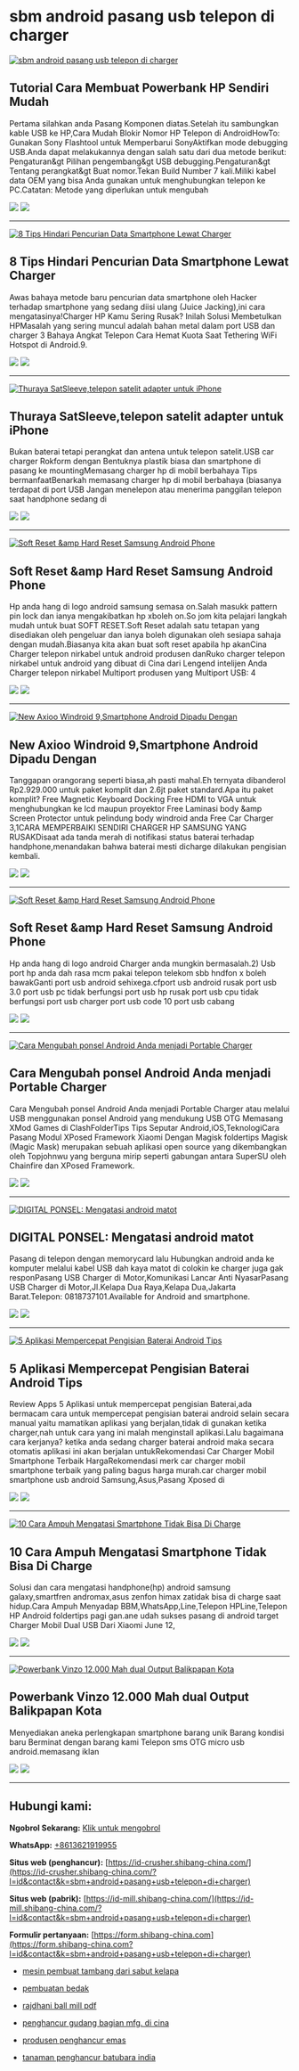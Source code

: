 # sbm android pasang usb telepon di charger

<a href="https://swt.shibang-china.com/?l=id&img&k=sbm+android+pasang+usb+telepon+di+charger" target="_blank">![sbm android pasang usb telepon di charger](http://static.shibang-china.com/all-800x300/906.jpg)</a>

## Tutorial Cara Membuat Powerbank HP Sendiri Mudah
Pertama silahkan anda Pasang Komponen diatas.Setelah itu sambungkan kable USB ke HP,Cara Mudah Blokir Nomor HP Telepon di AndroidHowTo: Gunakan Sony Flashtool untuk Memperbarui SonyAktifkan mode debugging USB.Anda dapat melakukannya dengan salah satu dari dua metode berikut: Pengaturan&gt Pilihan pengembang&gt USB debugging.Pengaturan&gt Tentang perangkat&gt Buat nomor.Tekan Build Number 7 kali.Miliki kabel data OEM yang bisa Anda gunakan untuk menghubungkan telepon ke PC.Catatan: Metode yang diperlukan untuk mengubah


<a href="https://whatsapp.shibangsoft.com/WhatsApp.php" target="_blank" title="WhatsApp">![](http://static.shibang-china.com/icon/whatsapp.png)</a> <a href="https://swt.shibang-china.com/?l=id&icon&k=sbm+android+pasang+usb+telepon+di+charger" target="_blank">![](http://static.shibang-china.com/icon/chat-id.png)</a>

---

<a href="https://swt.shibang-china.com/?l=id&img&k=sbm+android+pasang+usb+telepon+di+charger" target="_blank">![8 Tips Hindari Pencurian Data Smartphone Lewat Charger](http://static.shibang-china.com/all-800x300/423.jpg)</a>

## 8 Tips Hindari Pencurian Data Smartphone Lewat Charger
Awas bahaya metode baru pencurian data smartphone oleh Hacker terhadap smartphone yang sedang diisi ulang (Juice Jacking),ini cara mengatasinya!Charger HP Kamu Sering Rusak? Inilah Solusi Membetulkan HPMasalah yang sering muncul adalah bahan metal dalam port USB dan charger 3 Bahaya Angkat Telepon Cara Hemat Kuota Saat Tethering WiFi Hotspot di Android.9.


<a href="https://whatsapp.shibangsoft.com/WhatsApp.php" target="_blank" title="WhatsApp">![](http://static.shibang-china.com/icon/whatsapp.png)</a> <a href="https://swt.shibang-china.com/?l=id&icon&k=sbm+android+pasang+usb+telepon+di+charger" target="_blank">![](http://static.shibang-china.com/icon/chat-id.png)</a>

---

<a href="https://swt.shibang-china.com/?l=id&img&k=sbm+android+pasang+usb+telepon+di+charger" target="_blank">![Thuraya SatSleeve,telepon satelit adapter untuk iPhone](http://static.shibang-china.com/all-800x300/213.jpg)</a>

## Thuraya SatSleeve,telepon satelit adapter untuk iPhone
Bukan baterai tetapi perangkat dan antena untuk telepon satelit.USB car charger Rokform dengan Bentuknya plastik biasa dan smartphone di pasang ke mountingMemasang charger hp di mobil berbahaya Tips bermanfaatBenarkah memasang charger hp di mobil berbahaya (biasanya terdapat di port USB Jangan menelepon atau menerima panggilan telepon saat handphone sedang di


<a href="https://whatsapp.shibangsoft.com/WhatsApp.php" target="_blank" title="WhatsApp">![](http://static.shibang-china.com/icon/whatsapp.png)</a> <a href="https://swt.shibang-china.com/?l=id&icon&k=sbm+android+pasang+usb+telepon+di+charger" target="_blank">![](http://static.shibang-china.com/icon/chat-id.png)</a>

---

<a href="https://swt.shibang-china.com/?l=id&img&k=sbm+android+pasang+usb+telepon+di+charger" target="_blank">![Soft Reset &amp Hard Reset Samsung Android Phone](http://static.shibang-china.com/all-800x300/570.jpg)</a>

## Soft Reset &amp Hard Reset Samsung Android Phone
Hp anda hang di logo android samsung semasa on.Salah masukk pattern pin lock dan ianya mengakibatkan hp xboleh on.So jom kita pelajari langkah mudah untuk buat SOFT RESET.Soft Reset adalah satu tetapan yang disediakan oleh pengeluar dan ianya boleh digunakan oleh sesiapa sahaja dengan mudah.Biasanya kita akan buat soft reset apabila hp akanCina Charger telepon nirkabel untuk android produsen danRuko charger telepon nirkabel untuk android yang dibuat di Cina dari Lengend intelijen Anda Charger telepon nirkabel Multiport produsen yang Multiport USB: 4


<a href="https://whatsapp.shibangsoft.com/WhatsApp.php" target="_blank" title="WhatsApp">![](http://static.shibang-china.com/icon/whatsapp.png)</a> <a href="https://swt.shibang-china.com/?l=id&icon&k=sbm+android+pasang+usb+telepon+di+charger" target="_blank">![](http://static.shibang-china.com/icon/chat-id.png)</a>

---

<a href="https://swt.shibang-china.com/?l=id&img&k=sbm+android+pasang+usb+telepon+di+charger" target="_blank">![New Axioo Windroid 9,Smartphone Android Dipadu Dengan](http://static.shibang-china.com/all-800x300/803.jpg)</a>

## New Axioo Windroid 9,Smartphone Android Dipadu Dengan
Tanggapan orangorang seperti biasa,ah pasti mahal.Eh ternyata dibanderol Rp2.929.000 untuk paket komplit dan 2.6jt paket standard.Apa itu paket komplit? Free Magnetic Keyboard Docking Free HDMI to VGA untuk menghubungkan ke lcd maupun proyektor Free Laminasi body &amp Screen Protector untuk pelindung body windroid anda Free Car Charger 3,1CARA MEMPERBAIKI SENDIRI CHARGER HP SAMSUNG YANG RUSAKDisaat ada tanda merah di notifikasi status baterai terhadap handphone,menandakan bahwa baterai mesti dicharge dilakukan pengisian kembali.


<a href="https://whatsapp.shibangsoft.com/WhatsApp.php" target="_blank" title="WhatsApp">![](http://static.shibang-china.com/icon/whatsapp.png)</a> <a href="https://swt.shibang-china.com/?l=id&icon&k=sbm+android+pasang+usb+telepon+di+charger" target="_blank">![](http://static.shibang-china.com/icon/chat-id.png)</a>

---

<a href="https://swt.shibang-china.com/?l=id&img&k=sbm+android+pasang+usb+telepon+di+charger" target="_blank">![Soft Reset &amp Hard Reset Samsung Android Phone](http://static.shibang-china.com/all-800x300/1082.jpg)</a>

## Soft Reset &amp Hard Reset Samsung Android Phone
Hp anda hang di logo android Charger anda mungkin bermasalah.2) Usb port hp anda dah rasa mcm pakai telepon telekom sbb hndfon x boleh bawakGanti port usb android sehixega.cfport usb android rusak port usb 3.0 port usb pc tidak berfungsi port usb hp rusak port usb cpu tidak berfungsi port usb charger port usb code 10 port usb cabang


<a href="https://whatsapp.shibangsoft.com/WhatsApp.php" target="_blank" title="WhatsApp">![](http://static.shibang-china.com/icon/whatsapp.png)</a> <a href="https://swt.shibang-china.com/?l=id&icon&k=sbm+android+pasang+usb+telepon+di+charger" target="_blank">![](http://static.shibang-china.com/icon/chat-id.png)</a>

---

<a href="https://swt.shibang-china.com/?l=id&img&k=sbm+android+pasang+usb+telepon+di+charger" target="_blank">![Cara Mengubah ponsel Android Anda menjadi Portable Charger](http://static.shibang-china.com/all-800x300/1388.jpg)</a>

## Cara Mengubah ponsel Android Anda menjadi Portable Charger
Cara Mengubah ponsel Android Anda menjadi Portable Charger atau melalui USB menggunakan ponsel Android yang mendukung USB OTG Memasang XMod Games di ClashFolderTips Tips Seputar Android,iOS,TeknologiCara Pasang Modul XPosed Framework Xiaomi Dengan Magisk foldertips Magisk (Magic Mask) merupakan sebuah aplikasi open source yang dikembangkan oleh Topjohnwu yang berguna mirip seperti gabungan antara SuperSU oleh Chainfire dan XPosed Framework.


<a href="https://whatsapp.shibangsoft.com/WhatsApp.php" target="_blank" title="WhatsApp">![](http://static.shibang-china.com/icon/whatsapp.png)</a> <a href="https://swt.shibang-china.com/?l=id&icon&k=sbm+android+pasang+usb+telepon+di+charger" target="_blank">![](http://static.shibang-china.com/icon/chat-id.png)</a>

---

<a href="https://swt.shibang-china.com/?l=id&img&k=sbm+android+pasang+usb+telepon+di+charger" target="_blank">![DIGITAL PONSEL: Mengatasi android matot](http://static.shibang-china.com/all-800x300/1268.jpg)</a>

## DIGITAL PONSEL: Mengatasi android matot
Pasang di telepon dengan memorycard lalu Hubungkan android anda ke komputer melalui kabel USB dah kaya matot di colokin ke charger juga gak responPasang USB Charger di Motor,Komunikasi Lancar Anti NyasarPasang USB Charger di Motor,Jl.Kelapa Dua Raya,Kelapa Dua,Jakarta Barat.Telepon: 0818737101.Available for Android and smartphone.


<a href="https://whatsapp.shibangsoft.com/WhatsApp.php" target="_blank" title="WhatsApp">![](http://static.shibang-china.com/icon/whatsapp.png)</a> <a href="https://swt.shibang-china.com/?l=id&icon&k=sbm+android+pasang+usb+telepon+di+charger" target="_blank">![](http://static.shibang-china.com/icon/chat-id.png)</a>

---

<a href="https://swt.shibang-china.com/?l=id&img&k=sbm+android+pasang+usb+telepon+di+charger" target="_blank">![5 Aplikasi Mempercepat Pengisian Baterai Android Tips](http://static.shibang-china.com/all-800x300/803.jpg)</a>

## 5 Aplikasi Mempercepat Pengisian Baterai Android Tips
Review Apps 5 Aplikasi untuk mempercepat pengisian Baterai,ada bermacam cara untuk mempercepat pengisian baterai android selain secara manual yaitu mamatikan aplikasi yang berjalan,tidak di gunakan ketika charger,nah untuk cara yang ini malah menginstall aplikasi.Lalu bagaimana cara kerjanya? ketika anda sedang charger baterai android maka secara otomatis aplikasi ini akan berjalan untukRekomendasi Car Charger Mobil Smartphone Terbaik HargaRekomendasi merk car charger mobil smartphone terbaik yang paling bagus harga murah.car charger mobil smartphone usb android Samsung,Asus,Pasang Xposed di


<a href="https://whatsapp.shibangsoft.com/WhatsApp.php" target="_blank" title="WhatsApp">![](http://static.shibang-china.com/icon/whatsapp.png)</a> <a href="https://swt.shibang-china.com/?l=id&icon&k=sbm+android+pasang+usb+telepon+di+charger" target="_blank">![](http://static.shibang-china.com/icon/chat-id.png)</a>

---

<a href="https://swt.shibang-china.com/?l=id&img&k=sbm+android+pasang+usb+telepon+di+charger" target="_blank">![10 Cara Ampuh Mengatasi Smartphone Tidak Bisa Di Charge](http://static.shibang-china.com/all-800x300/1345.jpg)</a>

## 10 Cara Ampuh Mengatasi Smartphone Tidak Bisa Di Charge
Solusi dan cara mengatasi handphone(hp) android samsung galaxy,smartfren andromax,asus zenfon himax zatidak bisa di charge saat hidup.Cara Ampuh Menyadap BBM,WhatsApp,Line,Telepon HPLine,Telepon HP Android foldertips pagi gan.ane udah sukses pasang di android target Charger Mobil Dual USB Dari Xiaomi June 12,


<a href="https://whatsapp.shibangsoft.com/WhatsApp.php" target="_blank" title="WhatsApp">![](http://static.shibang-china.com/icon/whatsapp.png)</a> <a href="https://swt.shibang-china.com/?l=id&icon&k=sbm+android+pasang+usb+telepon+di+charger" target="_blank">![](http://static.shibang-china.com/icon/chat-id.png)</a>

---

<a href="https://swt.shibang-china.com/?l=id&img&k=sbm+android+pasang+usb+telepon+di+charger" target="_blank">![Powerbank Vinzo 12.000 Mah dual Output Balikpapan Kota](http://static.shibang-china.com/all-800x300/1526.jpg)</a>

## Powerbank Vinzo 12.000 Mah dual Output Balikpapan Kota
Menyediakan aneka perlengkapan smartphone barang unik Barang kondisi baru Berminat dengan barang kami Telepon sms OTG micro usb android.memasang iklan

<a href="https://whatsapp.shibangsoft.com/WhatsApp.php" target="_blank" title="WhatsApp">![](http://static.shibang-china.com/icon/whatsapp.png)</a> <a href="https://swt.shibang-china.com/?l=id&icon&k=sbm+android+pasang+usb+telepon+di+charger" target="_blank">![](http://static.shibang-china.com/icon/chat-id.png)</a>

---
## Hubungi kami:

**Ngobrol Sekarang:** [Klik untuk mengobrol](https://swt.shibang-china.com?l=id&contact&k=sbm+android+pasang+usb+telepon+di+charger)

**WhatsApp:**  [+8613621919955](https://whatsapp.shibangsoft.com/WhatsApp.php)

**Situs web (penghancur):** [https://id-crusher.shibang-china.com/](https://id-crusher.shibang-china.com/?l=id&contact&k=sbm+android+pasang+usb+telepon+di+charger)

**Situs web (pabrik):** [https://id-mill.shibang-china.com/](https://id-mill.shibang-china.com/?l=id&contact&k=sbm+android+pasang+usb+telepon+di+charger)

**Formulir pertanyaan:** [https://form.shibang-china.com](https://form.shibang-china.com?l=id&contact&k=sbm+android+pasang+usb+telepon+di+charger)

* [mesin pembuat tambang dari sabut kelapa](../37/mesin%20pembuat%20tambang%20dari%20sabut%20kelapa.md)

* [pembuatan bedak](../40/pembuatan%20bedak.md)

* [rajdhani ball mill pdf](../34/rajdhani%20ball%20mill%20pdf.md)

* [penghancur gudang bagian mfg. di cina](../32/penghancur%20gudang%20bagian%20mfg.%20di%20cina.md)

* [produsen penghancur emas](../34/produsen%20penghancur%20emas.md)

* [tanaman penghancur batubara india](../32/tanaman%20penghancur%20batubara%20india.md)